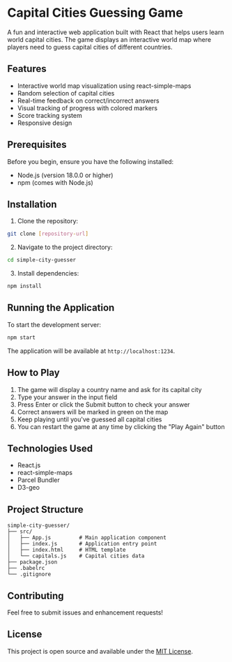 # Capital Cities Guessing Game

A fun and interactive web application built with React that helps users learn world capital cities. The game displays an interactive world map where players need to guess capital cities of different countries.

## Features

- Interactive world map visualization using react-simple-maps
- Random selection of capital cities
- Real-time feedback on correct/incorrect answers
- Visual tracking of progress with colored markers
- Score tracking system
- Responsive design

## Prerequisites

Before you begin, ensure you have the following installed:
- Node.js (version 18.0.0 or higher)
- npm (comes with Node.js)

## Installation

1. Clone the repository:
```bash
git clone [repository-url]
```

2. Navigate to the project directory:
```bash
cd simple-city-guesser
```

3. Install dependencies:
```bash
npm install
```

## Running the Application

To start the development server:
```bash
npm start
```

The application will be available at `http://localhost:1234`.

## How to Play

1. The game will display a country name and ask for its capital city
2. Type your answer in the input field
3. Press Enter or click the Submit button to check your answer
4. Correct answers will be marked in green on the map
5. Keep playing until you've guessed all capital cities
6. You can restart the game at any time by clicking the "Play Again" button

## Technologies Used

- React.js
- react-simple-maps
- Parcel Bundler
- D3-geo

## Project Structure

```
simple-city-guesser/
├── src/
│   ├── App.js         # Main application component
│   ├── index.js       # Application entry point
│   ├── index.html     # HTML template
│   └── capitals.js    # Capital cities data
├── package.json
├── .babelrc
└── .gitignore
```

## Contributing

Feel free to submit issues and enhancement requests!

## License

This project is open source and available under the [MIT License](https://github.com/SeppPenner/simple-city-guesser/blob/master/License.txt).
